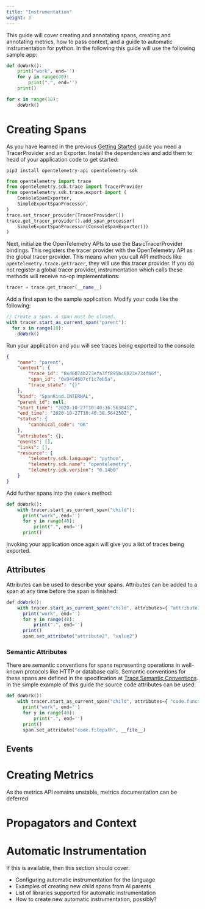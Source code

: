 ```yaml
---
title: "Instrumentation"
weight: 3
---
```


This guide will cover creating and annotating spans, creating and annotating metrics, how to pass context, and a guide to automatic instrumentation for python. In the following this guide will use the following sample app:

```python
def doWork():
    print("work", end='')
    for y in range(40):
        print(".", end='')
    print()

for x in range(10):
    doWork()
```

# Creating Spans

As you have learned in the previous [Getting Started](../getting_started/) guide you need a TracerProvider and an Exporter. Install the dependencies and add them to head of your application code to get started:

```shell
pip3 install opentelemetry-api opentelemetry-sdk
```

```python
from opentelemetry import trace
from opentelemetry.sdk.trace import TracerProvider
from opentelemetry.sdk.trace.export import (
    ConsoleSpanExporter,
    SimpleExportSpanProcessor,
)
trace.set_tracer_provider(TracerProvider())
trace.get_tracer_provider().add_span_processor(
    SimpleExportSpanProcessor(ConsoleSpanExporter())
)
```

Next, initialize the OpenTelemetry APIs to use the BasicTracerProvider bindings.
This registers the tracer provider with the OpenTelemetry API as the global tracer provider.
This means when you call API methods like `opentelemetry.trace.getTracer`, they will use this tracer provider.
If you do not register a global tracer provider, instrumentation which calls these methods will receive no-op implementations:

```python
tracer = trace.get_tracer(__name__)
```

Add a first span to the sample application. Modify your code like the following:

```javascript
// Create a span. A span must be closed.
with tracer.start_as_current_span("parent"):
  for x in range(10):
    doWork()
```

Run your application and you will see traces being exported to the console:

```json
{
    "name": "parent",
    "context": {
        "trace_id": "0xd6074b273efa3ff895bc8023e734f66f",
        "span_id": "0x949d607cf1c7eb5a",
        "trace_state": "{}"
    },
    "kind": "SpanKind.INTERNAL",
    "parent_id": null,
    "start_time": "2020-10-27T10:40:36.563841Z",
    "end_time": "2020-10-27T10:40:36.564250Z",
    "status": {
        "canonical_code": "OK"
    },
    "attributes": {},
    "events": [],
    "links": [],
    "resource": {
        "telemetry.sdk.language": "python",
        "telemetry.sdk.name": "opentelemetry",
        "telemetry.sdk.version": "0.14b0"
    }
}
```

Add further spans into the `doWork` method:

```python
def doWork():
    with tracer.start_as_current_span("child"):
      print("work", end='')
      for y in range(40):
          print(".", end='')
      print()
```

Invoking your application once again will give you a list of traces being exported.

## Attributes

Attributes can be used to describe your spans. Attributes can be added to a span at any time before the span is finished:

```javascript
def doWork():
    with tracer.start_as_current_span("child", attributes={ "attribute1": "value1"}) as span:
      print("work", end='')
      for y in range(40):
          print(".", end='')
      print()
      span.set_attribute("attribute2", "value2")
```

### Semantic Attributes

There are semantic conventions for spans representing operations in well-known protocols like HTTP or database calls. Semantic conventions for these spans are defined in the specification at [Trace Semantic Conventions](https://github.com/open-telemetry/opentelemetry-specification/tree/master/specification/trace/semantic_conventions). In the simple example of this guide the source code attributes can be used:

```python
def doWork():
    with tracer.start_as_current_span("child", attributes={ "code.function": "doWork"}) as span:
      print("work", end='')
      for y in range(40):
          print(".", end='')
      print()
      span.set_attribute("code.filepath", __file__)
```

## Events

# Creating Metrics

As the metrics API remains unstable, metrics documentation can be deferred

# Propagators and Context

# Automatic Instrumentation

If this is available, then this section should cover:

- Configuring automatic instrumentation for the language
- Examples of creating new child spans from AI parents
- List of libraries supported for automatic instrumentation
- How to create new automatic instrumentation, possibly?
